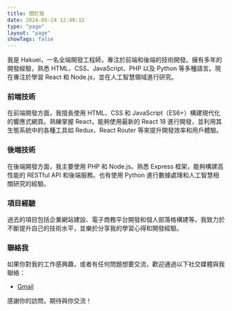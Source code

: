 ```yaml
---
title: 關於我
date: 2024-05-24 12:40:12
type: "page"
layout: "page"
showTags: false
---
```


我是 Hakuei，一名全端開發工程師，專注於前端和後端的技術開發。擁有多年的開發經驗，熟悉 HTML、CSS、JavaScript、PHP 以及 Python 等多種語言。現在專注於學習 React 和 Node.js，並在人工智慧領域進行研究。

### 前端技術

在前端開發方面，我擅長使用 HTML、CSS 和 JavaScript（ES6+）構建現代化的響應式網頁。熟練掌握 React，能夠使用最新的 React 18 進行開發，並利用其生態系統中的各種工具如 Redux、React Router 等來提升開發效率和用戶體驗。

### 後端技術

在後端開發方面，我主要使用 PHP 和 Node.js。熟悉 Express 框架，能夠構建高性能的 RESTful API 和後端服務。也有使用 Python 進行數據處理和人工智慧相關研究的經驗。

### 項目經驗

過去的項目包括企業網站建設、電子商務平台開發和個人部落格構建等。我致力於不斷提升自己的技術水平，並樂於分享我的學習心得和開發經驗。

### 聯絡我

如果你對我的工作感興趣，或者有任何問題想要交流，歡迎通過以下社交媒體與我聯絡：
- [Gmail](king20010115@gmail.com)

感謝你的訪問，期待與你交流！

